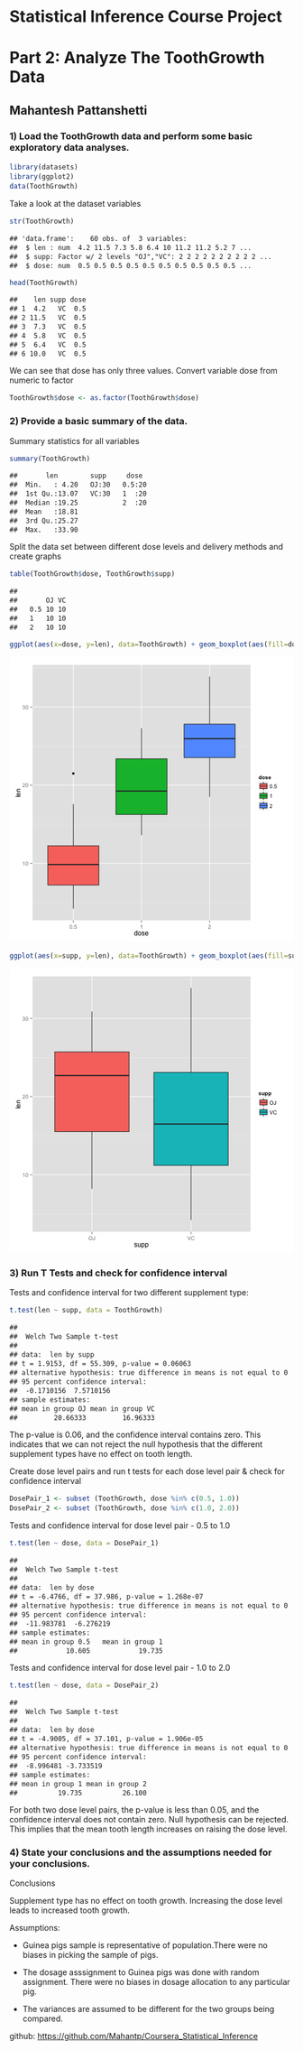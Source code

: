 Statistical Inference Course Project
========================================
Part 2: Analyze The ToothGrowth Data 
========================================
Mahantesh Pattanshetti 
----------------------

### 1) Load the ToothGrowth data and perform some basic exploratory data analyses.

```r
library(datasets)
library(ggplot2)
data(ToothGrowth)
```

Take a look at the dataset variables

```r
str(ToothGrowth)
```

```
## 'data.frame':	60 obs. of  3 variables:
##  $ len : num  4.2 11.5 7.3 5.8 6.4 10 11.2 11.2 5.2 7 ...
##  $ supp: Factor w/ 2 levels "OJ","VC": 2 2 2 2 2 2 2 2 2 2 ...
##  $ dose: num  0.5 0.5 0.5 0.5 0.5 0.5 0.5 0.5 0.5 0.5 ...
```

```r
head(ToothGrowth)
```

```
##    len supp dose
## 1  4.2   VC  0.5
## 2 11.5   VC  0.5
## 3  7.3   VC  0.5
## 4  5.8   VC  0.5
## 5  6.4   VC  0.5
## 6 10.0   VC  0.5
```

We can see that dose has only three values. Convert variable dose from numeric to factor

```r
ToothGrowth$dose <- as.factor(ToothGrowth$dose)
```

### 2) Provide a basic summary of the data.

Summary statistics for all variables

```r
summary(ToothGrowth)
```

```
##       len        supp     dose   
##  Min.   : 4.20   OJ:30   0.5:20  
##  1st Qu.:13.07   VC:30   1  :20  
##  Median :19.25           2  :20  
##  Mean   :18.81                   
##  3rd Qu.:25.27                   
##  Max.   :33.90
```

Split the data set  between different dose levels and delivery methods and create graphs

```r
table(ToothGrowth$dose, ToothGrowth$supp)
```

```
##      
##       OJ VC
##   0.5 10 10
##   1   10 10
##   2   10 10
```

```r
ggplot(aes(x=dose, y=len), data=ToothGrowth) + geom_boxplot(aes(fill=dose))
```

![plot of chunk unnamed-chunk-5](figure/unnamed-chunk-5-1.png) 

```r
ggplot(aes(x=supp, y=len), data=ToothGrowth) + geom_boxplot(aes(fill=supp))
```

![plot of chunk unnamed-chunk-5](figure/unnamed-chunk-5-2.png) 
### 3) Run T Tests and check for confidence interval 
Tests and confidence interval for two different supplement type:

```r
t.test(len ~ supp, data = ToothGrowth)
```

```
## 
## 	Welch Two Sample t-test
## 
## data:  len by supp
## t = 1.9153, df = 55.309, p-value = 0.06063
## alternative hypothesis: true difference in means is not equal to 0
## 95 percent confidence interval:
##  -0.1710156  7.5710156
## sample estimates:
## mean in group OJ mean in group VC 
##         20.66333         16.96333
```

The p-value is 0.06, and the confidence interval contains zero. This indicates that we can not reject the null hypothesis that the different supplement types have no effect on tooth length.



Create dose level pairs and run t tests for each dose level pair & check for confidence interval

```r
DosePair_1 <- subset (ToothGrowth, dose %in% c(0.5, 1.0)) 
DosePair_2 <- subset (ToothGrowth, dose %in% c(1.0, 2.0)) 
```

Tests and confidence interval for dose level pair - 0.5 to 1.0


```r
t.test(len ~ dose, data = DosePair_1)
```

```
## 
## 	Welch Two Sample t-test
## 
## data:  len by dose
## t = -6.4766, df = 37.986, p-value = 1.268e-07
## alternative hypothesis: true difference in means is not equal to 0
## 95 percent confidence interval:
##  -11.983781  -6.276219
## sample estimates:
## mean in group 0.5   mean in group 1 
##            10.605            19.735
```
Tests and confidence interval for dose level pair - 1.0 to 2.0


```r
t.test(len ~ dose, data = DosePair_2)
```

```
## 
## 	Welch Two Sample t-test
## 
## data:  len by dose
## t = -4.9005, df = 37.101, p-value = 1.906e-05
## alternative hypothesis: true difference in means is not equal to 0
## 95 percent confidence interval:
##  -8.996481 -3.733519
## sample estimates:
## mean in group 1 mean in group 2 
##          19.735          26.100
```

For both two dose level pairs, the p-value is less than 0.05, and the confidence interval does not contain zero. Null hypothesis can be rejected. This implies that the mean tooth length increases on raising the dose level. 

### 4) State your conclusions and the assumptions needed for your conclusions.

Conclusions

Supplement type has no effect on tooth growth.
Increasing the dose level leads to increased tooth growth.

Assumptions:
- Guinea pigs sample is representative of population.There were no biases in picking the sample of pigs. 

- The dosage asssignment to Guinea pigs was done with random assignment. There were no biases in dosage allocation to any particular pig. 

- The variances are assumed to be different for the two groups being compared.


github: 
https://github.com/Mahantp/Coursera_Statistical_Inference
